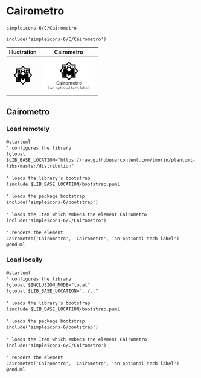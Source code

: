 # Cairometro


```text
simpleicons-6/C/Cairometro
```

```text
include('simpleicons-6/C/Cairometro')
```



| Illustration | Cairometro |
| :---: | :---: |
| ![illustration for Illustration](../../simpleicons-6/C/Cairometro.png) | ![illustration for Cairometro](../../simpleicons-6/C/Cairometro.Local.png) |




## Cairometro

### Load remotely
```plantuml
@startuml
' configures the library
!global $LIB_BASE_LOCATION="https://raw.githubusercontent.com/tmorin/plantuml-libs/master/distribution"

' loads the library's bootstrap
!include $LIB_BASE_LOCATION/bootstrap.puml

' loads the package bootstrap
include('simpleicons-6/bootstrap')

' loads the Item which embeds the element Cairometro
include('simpleicons-6/C/Cairometro')

' renders the element
Cairometro('Cairometro', 'Cairometro', 'an optional tech label')
@enduml
```

### Load locally
```plantuml
@startuml
' configures the library
!global $INCLUSION_MODE="local"
!global $LIB_BASE_LOCATION="../.."

' loads the library's bootstrap
!include $LIB_BASE_LOCATION/bootstrap.puml

' loads the package bootstrap
include('simpleicons-6/bootstrap')

' loads the Item which embeds the element Cairometro
include('simpleicons-6/C/Cairometro')

' renders the element
Cairometro('Cairometro', 'Cairometro', 'an optional tech label')
@enduml
```

